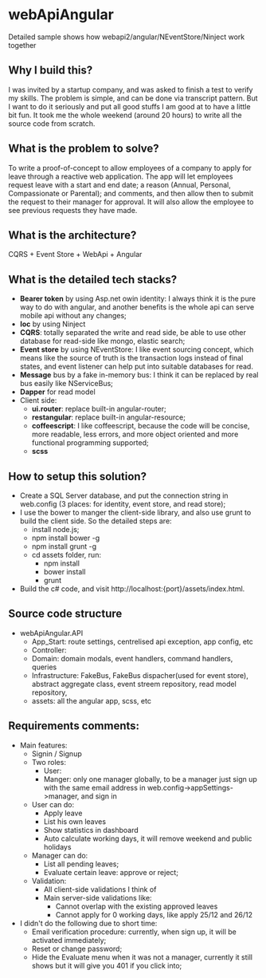 webApiAngular
=============

Detailed sample shows how webapi2/angular/NEventStore/Ninject work together

## Why I build this?
I was invited by a startup company, and was asked to finish a test to verify my skills. The problem is simple, and can be done via transcript pattern. But I want to do it seriously and put all good stuffs I am good at to have a little bit fun. It took me the whole weekend (around 20 hours) to write all the source code from scratch. 

## What is the problem to solve?
To write a proof-of-concept to allow employees of a company to apply for leave through a reactive web application. The app will let employees request leave with a start and end date; a reason (Annual, Personal, Compassionate or Parental); and comments, and then allow then to submit the request to their manager for approval. It will also allow the employee to see previous requests they have made.

## What is the architecture?
CQRS + Event Store + WebApi + Angular

## What is the detailed tech stacks?
* **Bearer token** by using Asp.net owin identity: I always think it is the pure way to do with angular, and another benefits is the whole api can serve mobile api without any changes;
* **Ioc** by using Ninject
* **CQRS**: totally separated the write and read side, be able to use other database for read-side like mongo, elastic search;  
* **Event store** by using NEventStore: I like event sourcing concept, which means like the source of truth is the transaction logs instead of final states, and event listener can help put into suitable databases for read.
* **Message** bus by a fake in-memory bus: I think it can be replaced by real bus easily like NServiceBus; 
* **Dapper** for read model
* Client side: 
  * **ui.router**: replace built-in angular-router;
  * **restangular**: replace built-in angular-resource;
  * **coffeescript**: I like coffeescript, because the code will be concise, more readable, less errors, and more object oriented and more functional programming supported;
  * **scss**  

## How to setup this solution?
* Create a SQL Server database, and put the connection string in web.config (3 places: for identity, event store, and read store);
* I use the bower to manger the client-side library, and also use grunt to  build the client side. So the detailed steps are:
  * install node.js;
  * npm install bower -g
  * npm install grunt -g
  * cd assets folder, run: 
    * npm install
    * bower install
    * grunt
* Build the c# code, and visit http://localhost:{port}/assets/index.html. 

## Source code structure
* webApiAngular.API
  * App_Start: route settings, centrelised api exception, app config, etc
  * Controller: 
  * Domain: domain modals, event handlers, command handlers, queries
  * Infrastructure: FakeBus, FakeBus dispacher(used for event store), abstract aggregate class, event streem repository, read model repository, 
  * assets: all the angular app, scss, etc

## Requirements comments:
* Main features:
  * Signin / Signup 
  * Two roles:
    * User: 
    * Manger: only one manager globally, to be a manager just sign up with the same email address in web.config->appSettings->manager, and sign in
  * User can do:
    * Apply leave
    * List his own leaves
    * Show statistics in dashboard
    * Auto calculate working days, it will remove weekend and public holidays
  * Manager can do:
    * List all pending leaves;
    * Evaluate certain leave: approve or reject;
  * Validation:
    * All client-side validations I think of
    * Main server-side validations like:  
      * Cannot overlap with the existing approved leaves
      * Cannot apply for 0 working days, like apply 25/12 and 26/12
* I didn't do the following due to short time:
  * Email verification procedure: currently, when sign up, it will be activated immediately;
  * Reset or change password;
  * Hide the Evaluate menu when it was not a manager, currently it still shows but it will give you 401 if you click into;
